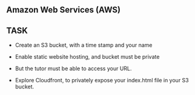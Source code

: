 ## **Amazon Web Services (AWS)**

## TASK

- Create an S3 bucket, with a time stamp and your name 

- Enable static website hosting, and bucket must be private

- But the tutor must be able to access your URL. 

- Explore Cloudfront, to privately expose your index.html file in your S3 bucket.
